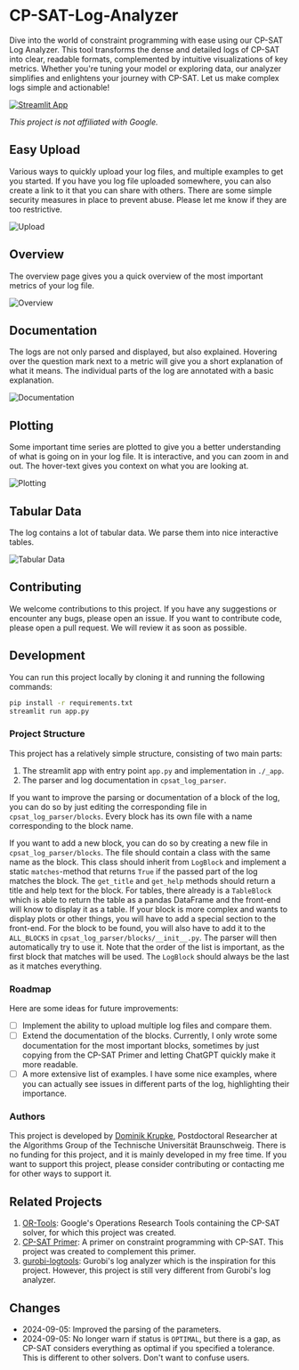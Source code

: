 # CP-SAT-Log-Analyzer

Dive into the world of constraint programming with ease using our CP-SAT Log
Analyzer. This tool transforms the dense and detailed logs of CP-SAT into clear,
readable formats, complemented by intuitive visualizations of key metrics.
Whether you're tuning your model or exploring data, our analyzer simplifies and
enlightens your journey with CP-SAT. Let us make complex logs simple and
actionable!

[![Streamlit App](https://static.streamlit.io/badges/streamlit_badge_black_white.svg)](https://cpsat-log-analyzer.streamlit.app/)

_This project is not affiliated with Google._

## Easy Upload

Various ways to quickly upload your log files, and multiple examples to get you
started. If you have you log file uploaded somewhere, you can also create a link
to it that you can share with others. There are some simple security measures in
place to prevent abuse. Please let me know if they are too restrictive.

![Upload](./.assets/log_upload.png)

## Overview

The overview page gives you a quick overview of the most important metrics of
your log file.

![Overview](./.assets/overview.png)

## Documentation

The logs are not only parsed and displayed, but also explained. Hovering over
the question mark next to a metric will give you a short explanation of what it
means. The individual parts of the log are annotated with a basic explanation.

![Documentation](./.assets/documentation.png)

## Plotting

Some important time series are plotted to give you a better understanding of
what is going on in your log file. It is interactive, and you can zoom in and
out. The hover-text gives you context on what you are looking at.

![Plotting](./.assets/plotting.png)

## Tabular Data

The log contains a lot of tabular data. We parse them into nice interactive
tables.

![Tabular Data](./.assets/tables.png)

## Contributing

We welcome contributions to this project. If you have any suggestions or
encounter any bugs, please open an issue. If you want to contribute code, please
open a pull request. We will review it as soon as possible.

## Development

You can run this project locally by cloning it and running the following
commands:

```bash
pip install -r requirements.txt
streamlit run app.py
```

### Project Structure

This project has a relatively simple structure, consisting of two main parts:

1. The streamlit app with entry point `app.py` and implementation in `./_app`.
2. The parser and log documentation in `cpsat_log_parser`.

If you want to improve the parsing or documentation of a block of the log, you
can do so by just editing the corresponding file in `cpsat_log_parser/blocks`.
Every block has its own file with a name corresponding to the block name.

If you want to add a new block, you can do so by creating a new file in
`cpsat_log_parser/blocks`. The file should contain a class with the same name as
the block. This class should inherit from `LogBlock` and implement a static
`matches`-method that returns `True` if the passed part of the log matches the
block. The `get_title` and `get_help` methods should return a title and help
text for the block. For tables, there already is a `TableBlock` which is able to
return the table as a pandas DataFrame and the front-end will know to display it
as a table. If your block is more complex and wants to display plots or other
things, you will have to add a special section to the front-end. For the block
to be found, you will also have to add it to the `ALL_BLOCKS` in
`cpsat_log_parser/blocks/__init__.py`. The parser will then automatically try to
use it. Note that the order of the list is important, as the first block that
matches will be used. The `LogBlock` should always be the last as it matches
everything.

### Roadmap

Here are some ideas for future improvements:

- [ ] Implement the ability to upload multiple log files and compare them.
- [ ] Extend the documentation of the blocks. Currently, I only wrote some
      documentation for the most important blocks, sometimes by just copying
      from the CP-SAT Primer and letting ChatGPT quickly make it more readable.
- [ ] A more extensive list of examples. I have some nice examples, where you
      can actually see issues in different parts of the log, highlighting their
      importance.

### Authors

This project is developed by [Dominik Krupke](https://github.com/d-krupke/),
Postdoctoral Researcher at the Algorithms Group of the Technische Universität
Braunschweig. There is no funding for this project, and it is mainly developed
in my free time. If you want to support this project, please consider
contributing or contacting me for other ways to support it.

## Related Projects

1. [OR-Tools](https://github.com/google/or-tools/): Google's Operations Research
   Tools containing the CP-SAT solver, for which this project was created.
2. [CP-SAT Primer](https://github.com/d-krupke/cpsat-primer): A primer on
   constraint programming with CP-SAT. This project was created to complement
   this primer.
3. [gurobi-logtools](https://github.com/Gurobi/gurobi-logtools): Gurobi's log
   analyzer which is the inspiration for this project. However, this project is
   still very different from Gurobi's log analyzer.

## Changes

- 2024-09-05: Improved the parsing of the parameters.
- 2024-09-05: No longer warn if status is `OPTIMAL`, but there is a gap, as CP-SAT considers everything as optimal if you specified a tolerance. This is different to other solvers. Don't want to confuse users.